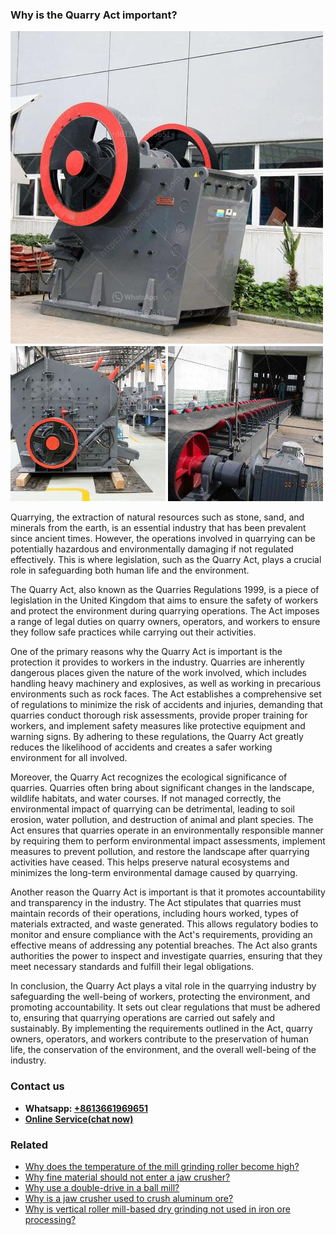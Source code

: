 <h3>Why is the Quarry Act important?</h3><img src='1701742497.jpg' alt=''><p>Quarrying, the extraction of natural resources such as stone, sand, and minerals from the earth, is an essential industry that has been prevalent since ancient times. However, the operations involved in quarrying can be potentially hazardous and environmentally damaging if not regulated effectively. This is where legislation, such as the Quarry Act, plays a crucial role in safeguarding both human life and the environment.</p><p>The Quarry Act, also known as the Quarries Regulations 1999, is a piece of legislation in the United Kingdom that aims to ensure the safety of workers and protect the environment during quarrying operations. The Act imposes a range of legal duties on quarry owners, operators, and workers to ensure they follow safe practices while carrying out their activities.</p><p>One of the primary reasons why the Quarry Act is important is the protection it provides to workers in the industry. Quarries are inherently dangerous places given the nature of the work involved, which includes handling heavy machinery and explosives, as well as working in precarious environments such as rock faces. The Act establishes a comprehensive set of regulations to minimize the risk of accidents and injuries, demanding that quarries conduct thorough risk assessments, provide proper training for workers, and implement safety measures like protective equipment and warning signs. By adhering to these regulations, the Quarry Act greatly reduces the likelihood of accidents and creates a safer working environment for all involved.</p><p>Moreover, the Quarry Act recognizes the ecological significance of quarries. Quarries often bring about significant changes in the landscape, wildlife habitats, and water courses. If not managed correctly, the environmental impact of quarrying can be detrimental, leading to soil erosion, water pollution, and destruction of animal and plant species. The Act ensures that quarries operate in an environmentally responsible manner by requiring them to perform environmental impact assessments, implement measures to prevent pollution, and restore the landscape after quarrying activities have ceased. This helps preserve natural ecosystems and minimizes the long-term environmental damage caused by quarrying.</p><p>Another reason the Quarry Act is important is that it promotes accountability and transparency in the industry. The Act stipulates that quarries must maintain records of their operations, including hours worked, types of materials extracted, and waste generated. This allows regulatory bodies to monitor and ensure compliance with the Act's requirements, providing an effective means of addressing any potential breaches. The Act also grants authorities the power to inspect and investigate quarries, ensuring that they meet necessary standards and fulfill their legal obligations.</p><p>In conclusion, the Quarry Act plays a vital role in the quarrying industry by safeguarding the well-being of workers, protecting the environment, and promoting accountability. It sets out clear regulations that must be adhered to, ensuring that quarrying operations are carried out safely and sustainably. By implementing the requirements outlined in the Act, quarry owners, operators, and workers contribute to the preservation of human life, the conservation of the environment, and the overall well-being of the industry.</p><h3>Contact us</h3><ul><li><strong>Whatsapp:&nbsp;<a href="https://wa.me/8613661969651">+8613661969651</a></strong></li><li><a href="https://swt.shibang-china.com/?git&amp;zhl&amp;Why is the Quarry Act important"><strong>Online Service(chat now)</strong></a></li></ul><h3>Related</h3><ul><li><a href='Why does the temperature of the mill grinding roller become high.md'>Why does the temperature of the mill grinding roller become high?</a></li><li><a href='Why fine material should not enter a jaw crusher.md'>Why fine material should not enter a jaw crusher?</a></li><li><a href='Why use a doubledrive in a ball mill.md'>Why use a double-drive in a ball mill?</a></li><li><a href='Why is a jaw crusher used to crush aluminum ore.md'>Why is a jaw crusher used to crush aluminum ore?</a></li><li><a href='Why is vertical roller millbased dry grinding not used in iron ore processing.md'>Why is vertical roller mill-based dry grinding not used in iron ore processing?</a></li></ul>